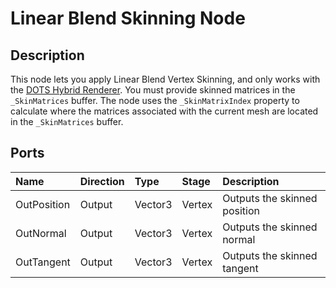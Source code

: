 # Linear Blend Skinning Node

## Description

This node lets you apply Linear Blend Vertex Skinning, and only works with the [DOTS Hybrid Renderer](https://docs.unity3d.com/Packages/com.unity.rendering.hybrid@latest/). You must provide skinned matrices in the `_SkinMatrices` buffer. The node uses the `_SkinMatrixIndex` property to calculate where the matrices associated with the current mesh are located in the `_SkinMatrices` buffer.

## Ports
| Name         | Direction  | Type    | Stage  | Description |
|:------------ |:-----------|:--------|:-------|:------------|
| OutPosition  | Output     | Vector3 | Vertex | Outputs the skinned position |
| OutNormal    | Output     | Vector3 | Vertex | Outputs the skinned normal |
| OutTangent   | Output     | Vector3 | Vertex | Outputs the skinned tangent |
